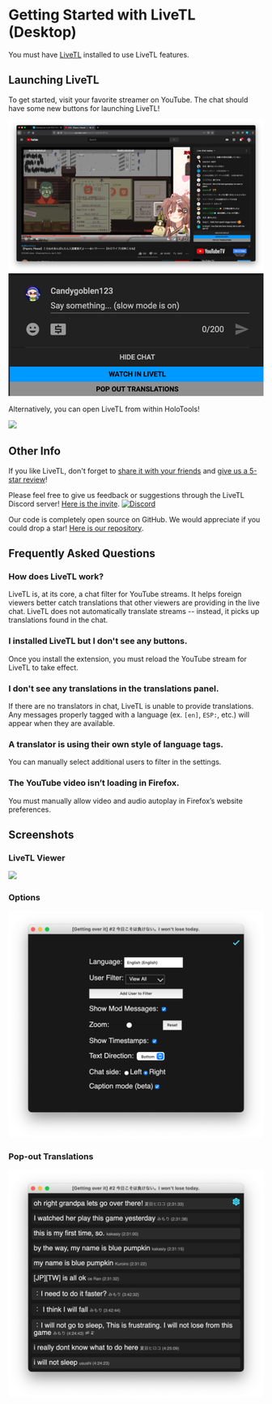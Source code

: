 # Getting Started with LiveTL (Desktop)

<span id="actionMessage">
You must have <a href="https://kentonishi.github.io/LiveTL/">LiveTL</a> installed to use LiveTL features.
</span>

## Launching LiveTL

To get started, visit your favorite streamer on YouTube. The chat should have some new buttons for launching LiveTL!

![](../img/launcher-ui.png)
![](../img/launcher-buttons.png)

Alternatively, you can open LiveTL from within HoloTools!

![](../img/holotools-launcher.png)

## Other Info

If you like LiveTL, don't forget to <a href="https://kentonishi.github.io/LiveTL/" target="about:blank">share it with your friends</a>
and <a href="https://kentonishi.github.io/LiveTL/about/review">give
us a 5-star review</a>!

Please feel free to give us feedback or suggestions through the LiveTL Discord
server! [Here is the invite](https://discord.gg/uJrV3tmthg).
[![Discord](https://img.shields.io/discord/780938154437640232.svg?label=&logo=discord&logoColor=ffffff&color=7389D8&labelColor=6A7EC2)](https://discord.gg/uJrV3tmthg)

Our code is completely open source on GitHub. We would appreciate if you could drop a
star! [Here is our repository](https://github.com/KentoNishi/LiveTL).

## Frequently Asked Questions

### How does LiveTL work?
LiveTL is, at its core, a chat filter for YouTube streams. It helps foreign viewers better catch translations that other viewers are providing in the live chat. LiveTL does not automatically translate streams -- instead, it picks up translations found in the chat.

### I installed LiveTL but I don't see any buttons. 
Once you install the extension, you must reload the YouTube stream for LiveTL to take effect.

### I don't see any translations in the translations panel.
If there are no translators in chat, LiveTL is unable to provide translations. Any messages properly tagged with a language (ex. `[en]`, `ESP:`, etc.) will appear when they are available.

### A translator is using their own style of language tags.
You can manually select additional users to filter in the settings.

### The YouTube video isn’t loading in Firefox.
You must manually allow video and audio autoplay in Firefox’s website preferences.

## Screenshots

### LiveTL Viewer

![](../img/cover.png)

### Options

![](../img/options.png)

### Pop-out Translations

![](../img/popout.png)

<script>
    document.head.innerHTML += `
        <head>
            <link rel="icon" href="../icons/favicon.ico" type="image/x-icon" />
        </head>
    `
</script>
